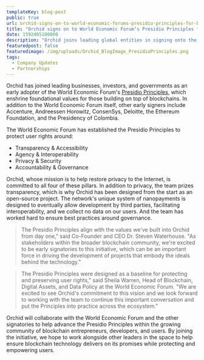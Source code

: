 ```yaml
---
templateKey: blog-post
public: true
url: orchid-signs-on-to-world-economic-forums-presidio-principles-for-blockchain
title: "Orchid signs on to World Economic Forum’s Presidio Principles for blockchain"
date: 1592405100000
description: "Orchid joins leading global entities in signing onto the Presidio Principles, which lay out aspirational standards for projects being built using blockchain technology"
featuredpost: false
featuredimage: /img/uploads/Orchid_BlogImage_PresidioPrinciples.png
tags:
  - Company Updates
  - Partnerships
---
```

Orchid has joined leading businesses, investors, and governments as an early adopter of the World Economic Forum's [Presidio Principles](https://www.weforum.org/communities/presidio-principles), which enshrine foundational values for those building on top of blockchains. In addition to the World Economic Forum itself, other early signers include Accenture, Andreessen Horowitz, ConsenSys, Deloitte, the Ethereum Foundation, and the Presidency of Colombia.

The World Economic Forum has established the Presidio Principles to protect user rights around:

- Transparency & Accessibility
- Agency & Interoperability
- Privacy & Security
- Accountability & Governance

Orchid, whose mission is to help restore privacy to the Internet, is committed to all four of these pillars. In addition to privacy, the team prizes transparency, which is why Orchid has been designed from the start as an open-source project. The network's unique system of nanopayments is designed to eventually allow development by third parties, facilitating interoperability, and we collect no data on our users. And the team has worked hard to ensure best practices around governance.

> The Presidio Principles align with the values we've built into Orchid from day one," said Co-Founder and CEO Dr. Steven Waterhouse. "As stakeholders within the broader blockchain community, we're excited to be early signatories to this initiative, which can be an important force in driving the development of projects that embody the ideals behind the technology."

> The Presidio Principles were designed as a baseline for protecting and preserving user rights," said Sheila Warren, Head of Blockchain, Digital Assets, and Data Policy at the World Economic Forum. "We are excited to see Orchid's commitment to this vision and we look forward to working with the team to continue this important conversation and put the Principles into practice across the ecosystem."

Orchid will collaborate with the World Economic Forum and the other signatories to help advance the Presidio Principles within the growing community of blockchain entrepreneurs, developers, and users. By joining the initiative, we hope to work alongside other leaders in the space to help ensure blockchain technology delivers on its promises while protecting and empowering users.